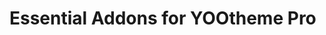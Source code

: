 <script setup>
import { ref } from 'vue'
import { data } from '../_data/addons.data.js'

const addons = data.map(d => ({
  ...d,
  details: d.description || '',
}))
</script>

# Essential Addons for YOOtheme Pro

<TmIndex
  :items="addons"
/>

